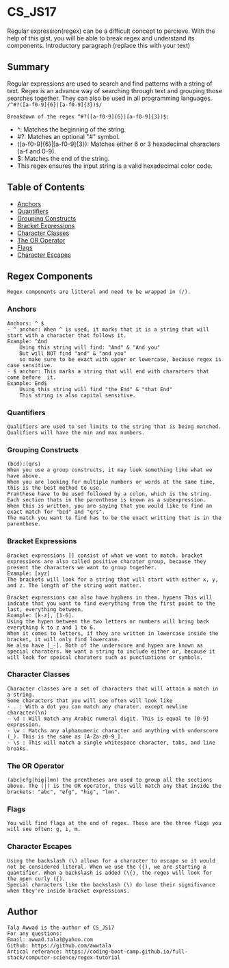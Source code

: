 # CS_JS17

Regular expression(regex) can be a difficult concept to percieve. With the help of this gist, you will be able to break regex and understand its components.
Introductory paragraph (replace this with your text)

## Summary

Regular expressions are used to search and find patterns with a string of text. Regex is an advance way of searching through text and grouping those searches together. They can also be used in all programming languages.
`/^#?([a-f0-9]{6}|[a-f0-9]{3})$/`

    Breakdown of the regex ^#?([a-f0-9]{6}|[a-f0-9]{3})$:

- ^: Matches the beginning of the string.
- #?: Matches an optional "#" symbol.
- ([a-f0-9]{6}|[a-f0-9]{3}): Matches either 6 or 3 hexadecimal characters (a-f and 0-9).
- $: Matches the end of the string.
- This regex ensures the input string is a valid hexadecimal color code.

## Table of Contents

- [Anchors](#anchors)
- [Quantifiers](#quantifiers)
- [Grouping Constructs](#grouping-constructs)
- [Bracket Expressions](#bracket-expressions)
- [Character Classes](#character-classes)
- [The OR Operator](#the-or-operator)
- [Flags](#flags)
- [Character Escapes](#character-escapes)

## Regex Components

    Regex components are litteral and need to be wrapped in (/).

### Anchors

    Anchors: ^ $
    - ^ anchor: When ^ is used, it marks that it is a string that will start with a character that follows it.
    Example: ^And
        Using this string will find: "And" & "And you"
        But will NOT find "and" & "and you"
        so make sure to be exact with upper or lowercase, because regex is case sensitive.
    - $ anchor: This marks a string that will end with chararters that come before  it.
    Example: End$
        Using this string will find "the End" & "that End"
        This string is also capital sensitive.

### Quantifiers

    Qualifiers are used to set limits to the string that is being matched. Qualifiers will have the min and max numbers.

### Grouping Constructs

    (bcd):(qrs)
    When you use a group constructs, it may look something like what we have above.
    When you are looking for multiple numbers or words at the same time, this is the best method to use.
    Pranthese have to be used followed by a colon, which is the string.
    Each section thats in the parenthese is known as a subexpression.
    When this is written, you are saying that you would like to find an exact match for "bcd" and "qrs".
    The match you want to find has to be the exact writting that is in the parenthese.

### Bracket Expressions

    Bracket expressions [] consist of what we want to match. bracket expressions are also called positive charater group, because they present the characters we want to group together.
    Example: [xyz]
    The brackets will look for a string that will start with either x, y, and z. The length of the string wont matter.

    Bracket expressions can also have hyphens in them. hypens This will indcate that you want to find everything from the first point to the last, everything between.
    Example: [k-z], [1-6].
    Using the hypen between the two letters or numbers will bring back everything k to z and 1 to 6.
    When it comes to letters, if they are written in lowercase inside the bracket, it will only find lowercase.
    We also have [_-]. Both of the underscore and hypen are known as special charaters. We want a string to include either or, because it will look for speical charaters such as punctuations or symbols.

### Character Classes

    Character classes are a set of characters that will attain a match in a string.
    Some characters that you will see often will look like
    - . : With a dot you can match any charater. except newline character(\n)
    - \d : Will match any Arabic numeral digit. This is equal to [0-9] expression.
    - \w : Matchs any alphanumeric character and anything with underscore (_). This is the same as [A-Za-z0-9_].
    - \s : This will match a single whitespace character, tabs, and line breaks.

### The OR Operator

    (abc|efg|hig|lmn) the prentheses are used to group all the sections above. The (|) is the OR operator, this will match any that inside the brackets: "abc", "efg", "hig", "lmn".

### Flags

    You will find flags at the end of regex. These are the three flags you will see often: g, i, m.

### Character Escapes

    Using the backslash (\) allows for a character to escape so it would not be considered literal. When we use the ({), we are starting a quantifier. When a backslash is added (\{), the reges will look for the open curly ({).
    Special characters like the backslash (\) do lose their signifivance when they're inside bracket expressions.

## Author

    Tala Awwad is the author of CS_JS17
    For any questions:
    Email: awwad.tala1@yahoo.com
    Github: https://github.com/awwtala
    Artical referance: https://coding-boot-camp.github.io/full-stack/computer-science/regex-tutorial
